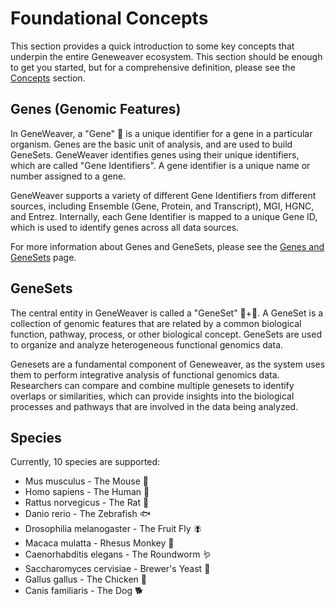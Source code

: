 # Foundational Concepts
This section provides a quick introduction to some key concepts that underpin the entire
Geneweaver ecosystem. This section should be enough to get you started, but for a 
comprehensive definition, please see the [Concepts](../concepts/index.md) section.

## Genes (Genomic Features) 
In GeneWeaver, a "Gene" 🧬 is a unique identifier for a gene in a particular organism. 
Genes are the basic unit of analysis, and are used to build GeneSets. GeneWeaver 
identifies genes using their unique identifiers, which are called "Gene Identifiers".
A gene identifier is a unique name or number assigned to a gene. 

GeneWeaver supports a variety of different Gene Identifiers from different sources,
including Ensemble (Gene, Protein, and Transcript), MGI, HGNC, and Entrez. Internally,
each Gene Identifier is mapped to a unique Gene ID, which is used to identify genes
across all data sources.

For more information about Genes and GeneSets, please see the
[Genes and GeneSets](../concepts/genes-and-genesets.md) page.

## GeneSets 
The central entity in GeneWeaver is called a "GeneSet" 🧬+📂. A GeneSet  is a collection
of genomic features that are related by a common biological function, pathway, process, 
or other biological concept. GeneSets are used to organize and analyze heterogeneous 
functional genomics data.

Genesets are a fundamental component of Geneweaver, as the system uses them to perform 
integrative analysis of functional genomics data. Researchers can compare and combine 
multiple genesets to identify overlaps or similarities, which can provide insights into 
the biological processes and pathways that are involved in the data being analyzed.

## Species
Currently, 10 species are supported:

- Mus musculus - The Mouse 🐁
- Homo sapiens - The Human 🧍
- Rattus norvegicus - The Rat 🐀
- Danio rerio - The Zebrafish 🐟
- Drosophilia melanogaster - The Fruit Fly 🪰
- Macaca mulatta - Rhesus Monkey 🐒 
- Caenorhabditis elegans - The Roundworm 🪱
- Saccharomyces cervisiae - Brewer's Yeast 🍺
- Gallus gallus - The Chicken 🐓
- Canis familiaris - The Dog 🐕